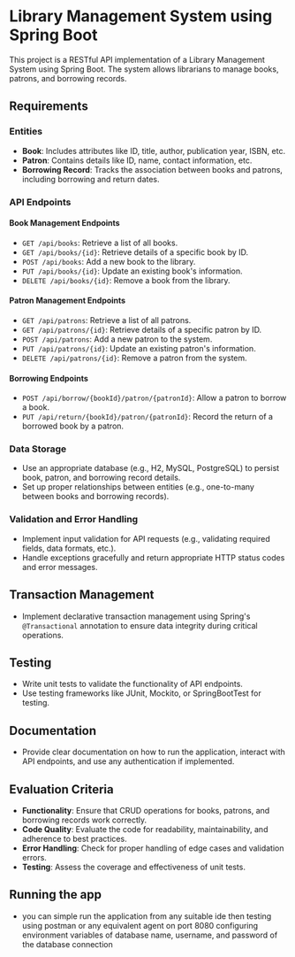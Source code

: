 # Library Management System using Spring Boot

This project is a RESTful API implementation of a Library Management System using Spring Boot. The system allows librarians to manage books, patrons, and borrowing records.

## Requirements

### Entities

- **Book**: Includes attributes like ID, title, author, publication year, ISBN, etc.
- **Patron**: Contains details like ID, name, contact information, etc.
- **Borrowing Record**: Tracks the association between books and patrons, including borrowing and return dates.

### API Endpoints

#### Book Management Endpoints

- `GET /api/books`: Retrieve a list of all books.
- `GET /api/books/{id}`: Retrieve details of a specific book by ID.
- `POST /api/books`: Add a new book to the library.
- `PUT /api/books/{id}`: Update an existing book's information.
- `DELETE /api/books/{id}`: Remove a book from the library.

#### Patron Management Endpoints

- `GET /api/patrons`: Retrieve a list of all patrons.
- `GET /api/patrons/{id}`: Retrieve details of a specific patron by ID.
- `POST /api/patrons`: Add a new patron to the system.
- `PUT /api/patrons/{id}`: Update an existing patron's information.
- `DELETE /api/patrons/{id}`: Remove a patron from the system.

#### Borrowing Endpoints

- `POST /api/borrow/{bookId}/patron/{patronId}`: Allow a patron to borrow a book.
- `PUT /api/return/{bookId}/patron/{patronId}`: Record the return of a borrowed book by a patron.

### Data Storage

- Use an appropriate database (e.g., H2, MySQL, PostgreSQL) to persist book, patron, and borrowing record details.
- Set up proper relationships between entities (e.g., one-to-many between books and borrowing records).

### Validation and Error Handling

- Implement input validation for API requests (e.g., validating required fields, data formats, etc.).
- Handle exceptions gracefully and return appropriate HTTP status codes and error messages.


## Transaction Management

- Implement declarative transaction management using Spring's `@Transactional` annotation to ensure data integrity during critical operations.

## Testing

- Write unit tests to validate the functionality of API endpoints.
- Use testing frameworks like JUnit, Mockito, or SpringBootTest for testing.

## Documentation

- Provide clear documentation on how to run the application, interact with API endpoints, and use any authentication if implemented.

## Evaluation Criteria

- **Functionality**: Ensure that CRUD operations for books, patrons, and borrowing records work correctly.
- **Code Quality**: Evaluate the code for readability, maintainability, and adherence to best practices.
- **Error Handling**: Check for proper handling of edge cases and validation errors.
- **Testing**: Assess the coverage and effectiveness of unit tests.



## Running the app
- you can simple run the application from any suitable ide then testing using postman or any equivalent agent on port 8080 configuring environment variables of database name, username, and password of the database connection 
